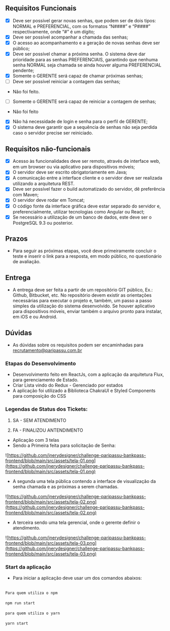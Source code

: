 ## Requisitos Funcionais

- [x] Deve ser possível gerar novas senhas, que podem ser de dois tipos: NORMAL e PREFERENCIAL, com os formatos “N####” e “P####” respectivamente, onde “#” é um dígito;
- [x] Deve ser possível acompanhar a chamada das senhas;
- [x] O acesso ao acompanhamento e a geração de novas senhas deve ser público;
- [x] Deve ser possível chamar a próxima senha. O sistema deve dar prioridade para as senhas PREFERENCIAIS, garantindo que nenhuma senha NORMAL seja chamada se ainda houver alguma PREFERENCIAL pendente;
- [x] Somente o GERENTE será capaz de chamar próximas senhas;
- [ ] Deve ser possível reiniciar a contagem das senhas;
- Não foi feito.
- [ ] Somente o GERENTE será capaz de reiniciar a contagem de senhas;
- Não foi feito
- [x] Não há necessidade de login e senha para o perfil de GERENTE;
- [x] O sistema deve garantir que a sequência de senhas não seja perdida caso o servidor precise ser reiniciado.

## Requisitos não-funcionais

- [x] Acesso às funcionalidades deve ser remoto, através de interface web, em um browser ou via aplicativo para dispositivos móveis;
- [x] O servidor deve ser escrito obrigatoriamente em Java;
- [x] A comunicação entre a interface cliente e o servidor deve ser realizada utilizando a arquitetura REST.
- [x] Deve ser possível fazer o build automatizado do servidor, dê preferência com Maven;
- [x] O servidor deve rodar em Tomcat;
- [x] O código fonte da interface gráfica deve estar separado do servidor e, preferencialmente, utilizar tecnologias como Angular ou React;
- [x] Se necessário a utilização de um banco de dados, este deve ser o PostgreSQL 9.3 ou posterior.

## Prazos

- Para seguir as próximas etapas, você deve primeiramente concluir o teste e inserir o link para a resposta, em modo público, no questionário de avaliação.

## Entrega

- A entrega deve ser feita a partir de um repositório GIT público, Ex.: Github, Bitbucket, etc. No repositório devem existir as orientações necessárias para executar o projeto e, também, um passo a passo simples da utilização do sistema desenvolvido. Se houver aplicativo para dispositivos móveis, enviar também o arquivo pronto para instalar, em iOS e ou Android.

## Dúvidas

- As dúvidas sobre os requisitos podem ser encaminhadas para recrutamento@paripassu.com.br

### **Etapas do Desenvolvimento**

- Desenvolvimento feito em ReactJs, com a aplicação da arquitetura Flux, para gerenciamento de Estado.
- Criar Lista vindo do Redux - Gerenciado por estados
- A aplicação foi utilizado a Biblioteca ChakraUI e Styled Components para composição do CSS

### **Legendas de Status dos Tickets:**

1. SA - SEM ATENDIMENTO

2. FA - FINALIZOU ANTENDIMENTO

- Aplicação com 3 telas
- Sendo a Primeira feita para solicitação de Senha:

![https://github.com/jnerydesigner/challenge-paripassu-bankpass-frontend/blob/main/src/assets/tela-01.png](https://github.com/jnerydesigner/challenge-paripassu-bankpass-frontend/blob/main/src/assets/tela-01.png)

- A segunda uma tela pública contendo a interface de visualização da senha chamada e as próximas a serem chamadas.

![https://github.com/jnerydesigner/challenge-paripassu-bankpass-frontend/blob/main/src/assets/tela-02.png](https://github.com/jnerydesigner/challenge-paripassu-bankpass-frontend/blob/main/src/assets/tela-02.png)

- A terceira sendo uma tela gerencial, onde o gerente definir o atendimento.

![https://github.com/jnerydesigner/challenge-paripassu-bankpass-frontend/blob/main/src/assets/tela-03.png](https://github.com/jnerydesigner/challenge-paripassu-bankpass-frontend/blob/main/src/assets/tela-03.png)

### **Start da aplicação**

- Para iniciar a aplicação deve usar um dos comandos abaixos:

```

Para quem utiliza o npm

npm run start

para quem utiliza o yarn

yarn start

```
